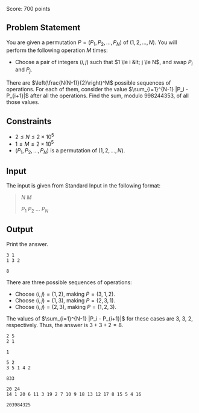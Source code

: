 Score: $700$ points

## Problem Statement

You are given a permutation $P=(P_1,P_2,\dots,P_N)$ of $(1,2,\dots,N)$. You will perform the following operation $M$ times:

- Choose a pair of integers $(i, j)$ such that $1 \le i &lt; j \le N$, and swap $P_i$ and $P_j$.

There are $\left(\frac{N(N-1)}{2}\right)^M$ possible sequences of operations. For each of them, consider the value $\sum_{i=1}^{N-1} |P_i - P_{i+1}|$ after all the operations. Find the sum, modulo $998244353$, of all those values.

## Constraints

- $2 \le N \le 2 \times 10^5$
- $1 \le M \le 2 \times 10^5$
- $(P_1,P_2,\dots,P_N)$ is a permutation of $(1,2,\dots,N)$.

## Input

The input is given from Standard Input in the following format:

> $N$ $M$
> 
> $P_1$ $P_2$ $\dots$ $P_N$

## Output

Print the answer.

```input1
3 1
1 3 2
```

```output1
8
```

There are three possible sequences of operations:

- Choose $(i,j) = (1,2)$, making $P=(3,1,2)$.
- Choose $(i,j) = (1,3)$, making $P=(2,3,1)$.
- Choose $(i,j) = (2,3)$, making $P=(1,2,3)$.

The values of $\sum_{i=1}^{N-1} |P_i - P_{i+1}|$ for these cases are $3$, $3$, $2$, respectively. Thus, the answer is $3 + 3 + 2 = 8$.

```input2
2 5
2 1
```

```output2
1
```

```input3
5 2
3 5 1 4 2
```

```output3
833
```

```input4
20 24
14 1 20 6 11 3 19 2 7 10 9 18 13 12 17 8 15 5 4 16
```

```output4
203984325
```